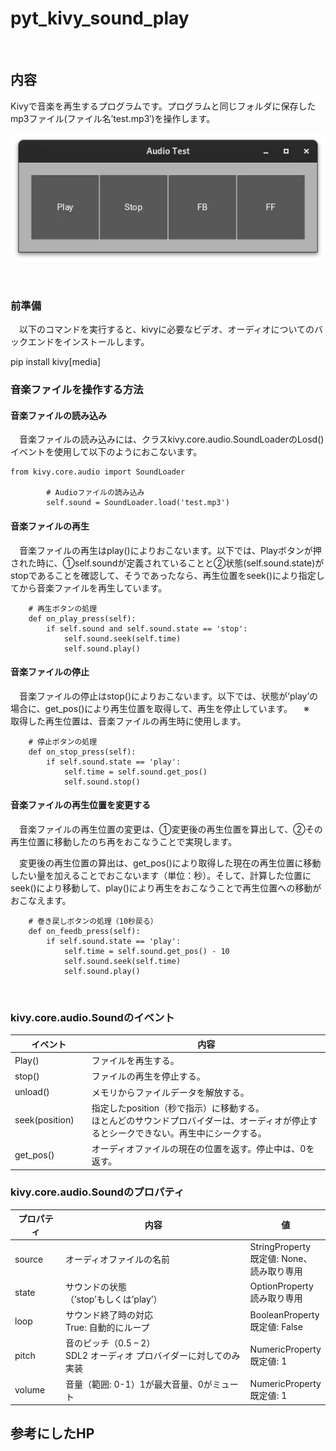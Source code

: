 # pyt_kivy_sound_play

<br>

## 内容 

Kivyで音楽を再生するプログラムです。プログラムと同じフォルダに保存したmp3ファイル(ファイル名’test.mp3′)を操作します。

![pic](data/pyt_kivy_sound_play.webp)

<br>

### 前準備

　以下のコマンドを実行すると、kivyに必要なビデオ、オーディオについてのバックエンドをインストールします。

pip install kivy[media]

### 音楽ファイルを操作する方法

#### 音楽ファイルの読み込み

　音楽ファイルの読み込みには、クラスkivy.core.audio.SoundLoaderのLosd()イベントを使用して以下のようにおこないます。

```
from kivy.core.audio import SoundLoader

        # Audioファイルの読み込み
        self.sound = SoundLoader.load('test.mp3')
```

#### 音楽ファイルの再生

　音楽ファイルの再生はplay()によりおこないます。以下では、Playボタンが押された時に、①self.soundが定義されていることと②状態(self.sound.state)がstopであることを確認して、そうであったなら、再生位置をseek()により指定してから音楽ファイルを再生しています。

```
    # 再生ボタンの処理
    def on_play_press(self):
        if self.sound and self.sound.state == 'stop':
            self.sound.seek(self.time)
            self.sound.play()
```

#### 音楽ファイルの停止

　音楽ファイルの停止はstop()によりおこないます。以下では、状態が’play’の場合に、get_pos()により再生位置を取得して、再生を停止しています。
　※　取得した再生位置は、音楽ファイルの再生時に使用します。

```
    # 停止ボタンの処理
    def on_stop_press(self):
        if self.sound.state == 'play':
            self.time = self.sound.get_pos()
            self.sound.stop()
```

#### 音楽ファイルの再生位置を変更する

　音楽ファイルの再生位置の変更は、①変更後の再生位置を算出して、②その再生位置に移動したのち再をおこなうことで実現します。

　変更後の再生位置の算出は、get_pos()により取得した現在の再生位置に移動したい量を加えることでおこないます（単位：秒）。そして、計算した位置にseek()により移動して、play()により再生をおこなうことで再生位置への移動がおこなえます。

```
    # 巻き戻しボタンの処理（10秒戻る）
    def on_feedb_press(self):
        if self.sound.state == 'play':
            self.time = self.sound.get_pos() - 10
            self.sound.seek(self.time)
            self.sound.play()
```
<br>


### kivy.core.audio.Soundのイベント

| イベント | 内容 |
| --- | --- |
| Play()  | ファイルを再生する。 |
| stop() | ファイルの再生を停止する。 | 
| unload() | メモリからファイルデータを解放する。 |　　
| seek(position)　 | 指定したposition（秒で指示）に移動する。<br>ほとんどのサウンドプロバイダーは、オーディオが停止するとシークできない。再生中にシークする。 |
| get_pos()	 | オーディオファイルの現在の位置を返す。停止中は、0を返す。 |

### kivy.core.audio.Soundのプロパティ

| プロパティ | 内容	| 値 |
| --- | --- | --- |
| source | オーディオファイルの名前 | StringProperty<br>既定値: None、<br>読み取り専用 |
| state	| サウンドの状態<br>（’stop’もしくは’play’） | OptionProperty<br>読み取り専用 |
| loop |  サウンド終了時の対応<br>True: 自動的にループ | BooleanProperty<br>既定値: False |
| pitch	| 音のピッチ（0.5 – 2）<br>SDL2 オーディオ プロバイダーに対してのみ実装 | NumericProperty<br>既定値: 1 |
| volume | 音量（範囲: 0-1）1が最大音量、0がミュート | NumericProperty<br>既定値: 1 |

## 参考にしたHP
